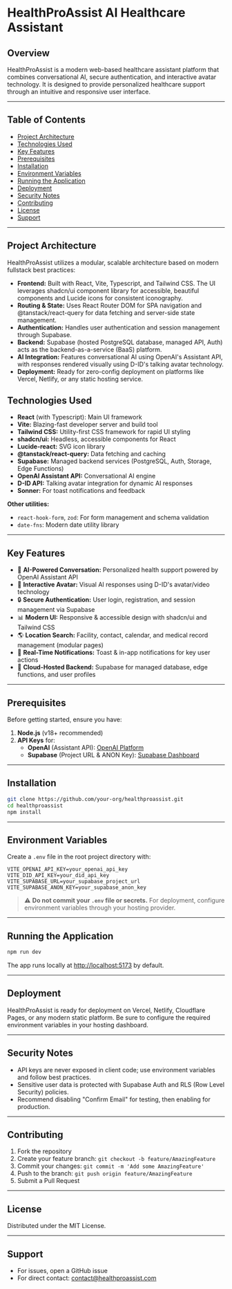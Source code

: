 
# HealthProAssist AI Healthcare Assistant

## Overview

HealthProAssist is a modern web-based healthcare assistant platform that combines conversational AI, secure authentication, and interactive avatar technology. It is designed to provide personalized healthcare support through an intuitive and responsive user interface.

---

## Table of Contents

- [Project Architecture](#project-architecture)
- [Technologies Used](#technologies-used)
- [Key Features](#key-features)
- [Prerequisites](#prerequisites)
- [Installation](#installation)
- [Environment Variables](#environment-variables)
- [Running the Application](#running-the-application)
- [Deployment](#deployment)
- [Security Notes](#security-notes)
- [Contributing](#contributing)
- [License](#license)
- [Support](#support)

---

## Project Architecture

HealthProAssist utilizes a modular, scalable architecture based on modern fullstack best practices:

- **Frontend:** Built with React, Vite, Typescript, and Tailwind CSS. The UI leverages shadcn/ui component library for accessible, beautiful components and Lucide icons for consistent iconography.
- **Routing & State:** Uses React Router DOM for SPA navigation and @tanstack/react-query for data fetching and server-side state management.
- **Authentication:** Handles user authentication and session management through Supabase.
- **Backend:** Supabase (hosted PostgreSQL database, managed API, Auth) acts as the backend-as-a-service (BaaS) platform.
- **AI Integration:** Features conversational AI using OpenAI's Assistant API, with responses rendered visually using D-ID's talking avatar technology.
- **Deployment:** Ready for zero-config deployment on platforms like Vercel, Netlify, or any static hosting service.

## Technologies Used

- **React** (with Typescript): Main UI framework
- **Vite:** Blazing-fast developer server and build tool
- **Tailwind CSS:** Utility-first CSS framework for rapid UI styling
- **shadcn/ui:** Headless, accessible components for React
- **Lucide-react:** SVG icon library
- **@tanstack/react-query:** Data fetching and caching
- **Supabase:** Managed backend services (PostgreSQL, Auth, Storage, Edge Functions)
- **OpenAI Assistant API:** Conversational AI engine
- **D-ID API:** Talking avatar integration for dynamic AI responses
- **Sonner:** For toast notifications and feedback

**Other utilities:**
- `react-hook-form`, `zod`: For form management and schema validation
- `date-fns`: Modern date utility library

---

## Key Features

- 🤖 **AI-Powered Conversation:** Personalized health support powered by OpenAI Assistant API
- 👥 **Interactive Avatar:** Visual AI responses using D-ID's avatar/video technology
- 🔒 **Secure Authentication:** User login, registration, and session management via Supabase
- 📊 **Modern UI:** Responsive & accessible design with shadcn/ui and Tailwind CSS
- 🌎 **Location Search:** Facility, contact, calendar, and medical record management (modular pages)
- 🔔 **Real-Time Notifications:** Toast & in-app notifications for key user actions
- 🏥 **Cloud-Hosted Backend:** Supabase for managed database, edge functions, and user profiles

---

## Prerequisites

Before getting started, ensure you have:

1. **Node.js** (v18+ recommended)
2. **API Keys** for:
    - **OpenAI** (Assistant API): [OpenAI Platform](https://platform.openai.com/)
    - **Supabase** (Project URL & ANON Key): [Supabase Dashboard](https://supabase.com/)

---

## Installation

```bash
git clone https://github.com/your-org/healthproassist.git
cd healthproassist
npm install
```

---

## Environment Variables

Create a `.env` file in the root project directory with:

```
VITE_OPENAI_API_KEY=your_openai_api_key
VITE_DID_API_KEY=your_did_api_key
VITE_SUPABASE_URL=your_supabase_project_url
VITE_SUPABASE_ANON_KEY=your_supabase_anon_key
```

> ⚠️ **Do not commit your `.env` file or secrets.** For deployment, configure environment variables through your hosting provider.

---

## Running the Application

```bash
npm run dev
```

The app runs locally at [http://localhost:5173](http://localhost:5173) by default.

---

## Deployment

HealthProAssist is ready for deployment on Vercel, Netlify, Cloudflare Pages, or any modern static platform. Be sure to configure the required environment variables in your hosting dashboard.

---

## Security Notes

- API keys are never exposed in client code; use environment variables and follow best practices.
- Sensitive user data is protected with Supabase Auth and RLS (Row Level Security) policies.
- Recommend disabling "Confirm Email" for testing, then enabling for production.

---

## Contributing

1. Fork the repository
2. Create your feature branch: `git checkout -b feature/AmazingFeature`
3. Commit your changes: `git commit -m 'Add some AmazingFeature'`
4. Push to the branch: `git push origin feature/AmazingFeature`
5. Submit a Pull Request

---

## License

Distributed under the MIT License.

---

## Support

- For issues, open a GitHub issue
- For direct contact: contact@healthproassist.com

